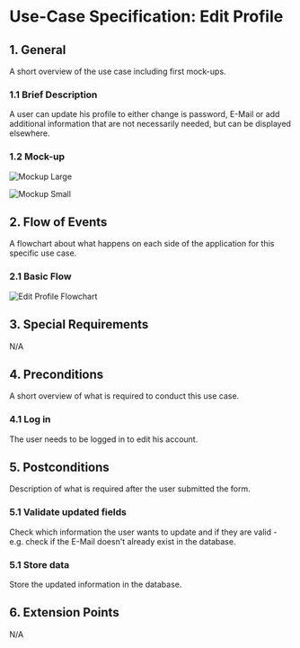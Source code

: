 # Use-Case Specification: Edit Profile


## 1. General
A short overview of the use case including first mock-ups.
### 1.1 Brief Description
A user can update his profile to either change is password, E-Mail or add additional information 
that are not necessarily needed, but can be displayed elsewhere.

### 1.2 Mock-up


![Mockup Large](https://github.com/phoenixfeder/fc-com/raw/master/UseCases/EditProfile/EditProfileMockupLarge.JPG)

![Mockup Small](https://github.com/phoenixfeder/fc-com/raw/master/UseCases/EditProfile/EditProfileMockupSmall.JPG)

## 2. Flow of Events
A flowchart about what happens on each side of the application for this specific use case.
### 2.1 Basic Flow

![Edit Profile Flowchart](https://github.com/phoenixfeder/fc-com/raw/master/UseCases/EditProfile/EditProfileFlowchart.png)

	
## 3. Special Requirements

N/A


## 4. Preconditions
A short overview of what is required to conduct this use case.

### 4.1 Log in
The user needs to be logged in to edit his account.

 
## 5. Postconditions
Description of what is required after the user submitted the form.

### 5.1 Validate updated fields
Check which information the user wants to update and if they are valid - e.g. check if the
E-Mail doesn't already exist in the database.

### 5.1 Store data
Store the updated information in the database.


## 6. Extension Points
N/A